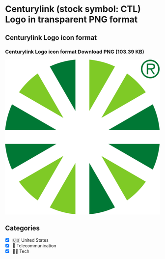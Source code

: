 # Centurylink (stock symbol: CTL) Logo in transparent PNG format

## Centurylink Logo icon format

### Centurylink Logo icon format Download PNG (103.39 KB)

![Centurylink Logo icon format Download PNG (103.39 KB)](/img/orig/CTL-119bf225.png)



## Categories
- [x] 🇺🇸 United States
- [x] 📡 Telecommunication
- [x] 👩‍💻 Tech
